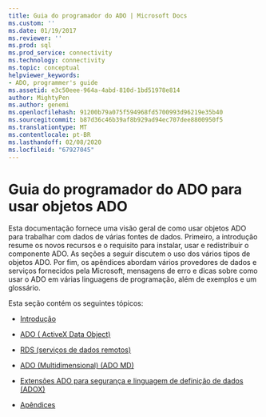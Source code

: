 ```yaml
---
title: Guia do programador do ADO | Microsoft Docs
ms.custom: ''
ms.date: 01/19/2017
ms.reviewer: ''
ms.prod: sql
ms.prod_service: connectivity
ms.technology: connectivity
ms.topic: conceptual
helpviewer_keywords:
- ADO, programmer's guide
ms.assetid: e3c50eee-964a-4abd-810d-1bd51978e814
author: MightyPen
ms.author: genemi
ms.openlocfilehash: 91200b79a075f594968fd5700993d96219e35b40
ms.sourcegitcommit: b87d36c46b39af8b929ad94ec707dee8800950f5
ms.translationtype: MT
ms.contentlocale: pt-BR
ms.lasthandoff: 02/08/2020
ms.locfileid: "67927045"
---
```

# <a name="ado-programmers-guide-for-using-ado-objects"></a>Guia do programador do ADO para usar objetos ADO
Esta documentação fornece uma visão geral de como usar objetos ADO para trabalhar com dados de várias fontes de dados. Primeiro, a introdução resume os novos recursos e o requisito para instalar, usar e redistribuir o componente ADO. As seções a seguir discutem o uso dos vários tipos de objetos ADO. Por fim, os apêndices abordam vários provedores de dados e serviços fornecidos pela Microsoft, mensagens de erro e dicas sobre como usar o ADO em várias linguagens de programação, além de exemplos e um glossário.

 Esta seção contém os seguintes tópicos:

-   [Introdução](../../ado/guide/ado-introduction.md)

-   [ADO ( ActiveX Data Object)](../../ado/guide/data/activex-data-objects-ado.md)

-   [RDS (serviços de dados remotos)](../../ado/guide/remote-data-service/remote-data-service-rds.md)

-   [ADO (Multidimensional) (ADO MD)](../../ado/guide/multidimensional/ado-multidimensional-ado-md.md)

-   [Extensões ADO para segurança e linguagem de definição de dados (ADOX)](../../ado/guide/extensions/ado-extensions-for-data-definition-language-and-security-adox.md)

-   [Apêndices](../../ado/guide/appendixes/ado-appendixes.md)
